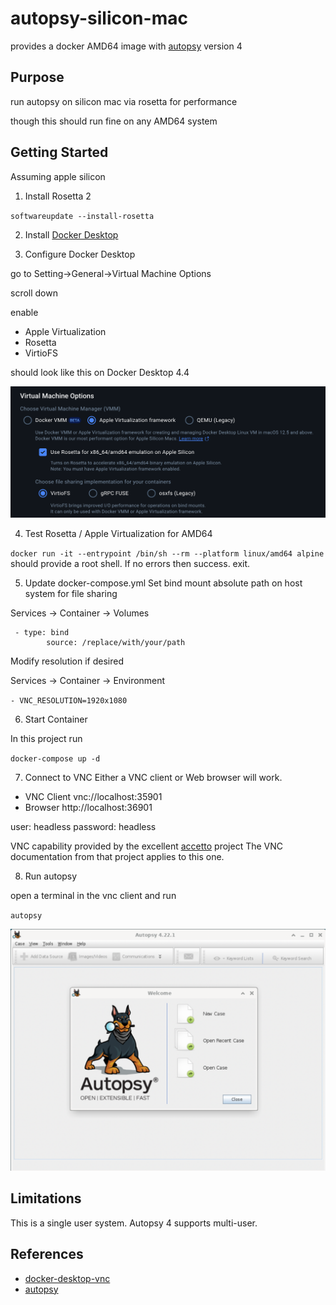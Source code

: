 # autopsy-silicon-mac
provides a docker AMD64 image with [autopsy](https://www.autopsy.com) version 4

## Purpose
run autopsy on silicon mac via rosetta for performance

though this should run fine on any AMD64 system

## Getting Started
Assuming apple silicon

1. Install Rosetta 2

`softwareupdate --install-rosetta`

2. Install [Docker Desktop](https://docs.docker.com/get-started/introduction/get-docker-desktop/)

3. Configure Docker Desktop

go to Setting->General->Virtual Machine Options

scroll down

enable 
* Apple Virtualization
* Rosetta
* VirtioFS

should look like this on Docker Desktop 4.4

![Alt text](./images/docker-desktop-configuration.png)

4. Test Rosetta / Apple Virtualization for AMD64

`docker run -it --entrypoint /bin/sh --rm --platform linux/amd64 alpine`
should provide a root shell.  If no errors then success.  exit.

5. Update docker-compose.yml 
Set bind mount absolute path on host system for file sharing

Services -> Container -> Volumes 

```
 - type: bind
        source: /replace/with/your/path 
```

Modify resolution if desired

Services -> Container -> Environment

`- VNC_RESOLUTION=1920x1080`

6. Start Container

In this project run

`docker-compose up -d`

7. Connect to VNC
Either a VNC client or Web browser will work.

* VNC Client vnc://localhost:35901
* Browser   http://localhost:36901

user: headless
password: headless

VNC capability provided by the excellent [accetto](https://hub.docker.com/r/accetto/ubuntu-vnc-xfce-firefox-g3) project
The VNC documentation from that project applies to this one.  

8. Run autopsy

open a terminal in the vnc client and run

`autopsy`

![Alt text](./images/autopsy.png)

## Limitations

This is a single user system. Autopsy 4 supports multi-user.

## References

* [docker-desktop-vnc](https://hub.docker.com/r/elestio/docker-desktop-vnc)
* [autopsy](https://www.autopsy.com)
